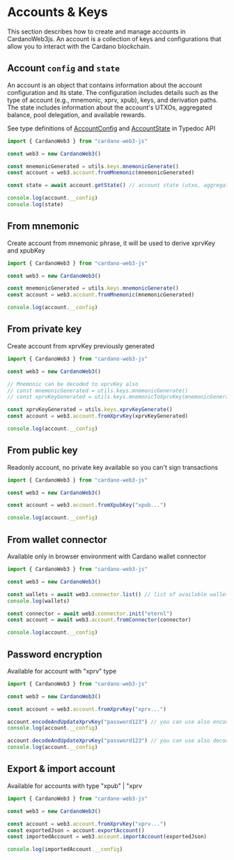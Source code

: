 # Accounts & Keys

This section describes how to create and manage accounts in CardanoWeb3js. An account is a collection of keys and configurations that allow you to interact with the Cardano blockchain.

## Account `config` and `state`

An account is an object that contains information about the account configuration and its state. The configuration includes details such as the type of account (e.g., mnemonic, xprv, xpub), keys, and derivation paths. The state includes information about the account's UTXOs, aggregated balance, pool delegation, and available rewards.

See type definitions of [AccountConfig](/api/cardano-web3-js/namespaces/CW3Types/type-aliases/AccountConfig) and [AccountState](/api/cardano-web3-js/namespaces/CW3Types/type-aliases/AccountState) in Typedoc API

```ts
import { CardanoWeb3 } from "cardano-web3-js"

const web3 = new CardanoWeb3()

const mnemonicGenerated = utils.keys.mnemonicGenerate()
const account = web3.account.fromMnemonic(mnemonicGenerated)

const state = await account.getState() // account state (utxo, aggregated balance, pool delegation, available rewards) via provider

console.log(account.__config)
console.log(state)
```


## From mnemonic

Create account from mnemonic phrase, it will be used to derive xprvKey and xpubKey

```ts
import { CardanoWeb3 } from "cardano-web3-js"

const web3 = new CardanoWeb3()

const mnemonicGenerated = utils.keys.mnemonicGenerate()
const account = web3.account.fromMnemonic(mnemonicGenerated)

console.log(account.__config)
```


## From private key

Create account from xprvKey previously generated

```ts
import { CardanoWeb3 } from "cardano-web3-js"

const web3 = new CardanoWeb3()

// Mnemonic can be decoded to xprvKey also
// const mnemonicGenerated = utils.keys.mnemonicGenerate()
// const xprvKeyGenerated = utils.keys.mnemonicToXprvKey(mnemonicGenerated)

const xprvKeyGenerated = utils.keys.xprvKeyGenerate()
const account = web3.account.fromXprvKey(xprvKeyGenerated)

console.log(account.__config)
```


## From public key 

Readonly account, no private key available so you can't sign transactions

```ts
import { CardanoWeb3 } from "cardano-web3-js"

const web3 = new CardanoWeb3()

const account = web3.account.fromXpubKey("xpub...")

console.log(account.__config)
```


## From wallet connector

Available only in browser environment with Cardano wallet connector

```ts
import { CardanoWeb3 } from "cardano-web3-js"

const web3 = new CardanoWeb3()

const wallets = await web3.connector.list() // list of available wallets in window.cardano object
console.log(wallets)

const connector = await web3.connector.init("eternl")
const account = await web3.account.fromConnector(connector)

console.log(account.__config)
```


## Password encryption
Available for account with "xprv" type

```ts
import { CardanoWeb3 } from "cardano-web3-js"

const web3 = new CardanoWeb3()

const account = web3.account.fromXprvKey("xprv...")

account.encodeAndUpdateXprvKey("password123") // you can use also encodeXprvKey() for not updating account object
console.log(account.__config)

account.decodeAndUpdateXprvKey("password123") // you can use also decodeXprvKey() for not updating account object
console.log(account.__config)
```


## Export & import account
Available for accounts with type "xpub" | "xprv

```ts
import { CardanoWeb3 } from "cardano-web3-js"

const web3 = new CardanoWeb3()

const account = web3.account.fromXprvKey("xprv...")
const exportedJson = account.exportAccount()
const importedAccount = web3.account.importAccount(exportedJson)

console.log(importedAccount.__config)
```